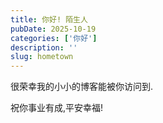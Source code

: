 ```yaml
---
title: 你好! 陌生人
pubDate: 2025-10-19
categories: ['你好']
description: ''
slug: hometown
---
```


很荣幸我的小小的博客能被你访问到.

祝你事业有成,平安幸福!
